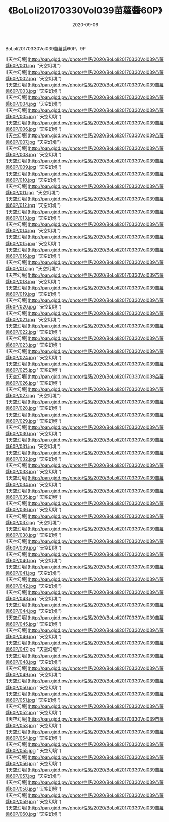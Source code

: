 ﻿---
layout: post
title:  《BoLoli20170330Vol039苗蘿醬60P》
date:   2020-09-06
img: http://pan.gjdd.pw/photo/性感/2020/BoLoli20170330Vol039苗蘿醬60P/000.jpg
categories: [美女, 性感, 泳衣]
---

BoLoli20170330Vol039苗蘿醬60P，9P



![天空幻境](http://pan.gjdd.pw/photo/性感/2020/BoLoli20170330Vol039苗蘿醬60P/001.jpg ''天空幻境'') <br>
![天空幻境](http://pan.gjdd.pw/photo/性感/2020/BoLoli20170330Vol039苗蘿醬60P/002.jpg ''天空幻境'') <br>
![天空幻境](http://pan.gjdd.pw/photo/性感/2020/BoLoli20170330Vol039苗蘿醬60P/003.jpg ''天空幻境'') <br>
![天空幻境](http://pan.gjdd.pw/photo/性感/2020/BoLoli20170330Vol039苗蘿醬60P/004.jpg ''天空幻境'') <br>
![天空幻境](http://pan.gjdd.pw/photo/性感/2020/BoLoli20170330Vol039苗蘿醬60P/005.jpg ''天空幻境'') <br>
![天空幻境](http://pan.gjdd.pw/photo/性感/2020/BoLoli20170330Vol039苗蘿醬60P/006.jpg ''天空幻境'') <br>
![天空幻境](http://pan.gjdd.pw/photo/性感/2020/BoLoli20170330Vol039苗蘿醬60P/007.jpg ''天空幻境'') <br>
![天空幻境](http://pan.gjdd.pw/photo/性感/2020/BoLoli20170330Vol039苗蘿醬60P/008.jpg ''天空幻境'') <br>
![天空幻境](http://pan.gjdd.pw/photo/性感/2020/BoLoli20170330Vol039苗蘿醬60P/009.jpg ''天空幻境'') <br>
![天空幻境](http://pan.gjdd.pw/photo/性感/2020/BoLoli20170330Vol039苗蘿醬60P/010.jpg ''天空幻境'') <br>
![天空幻境](http://pan.gjdd.pw/photo/性感/2020/BoLoli20170330Vol039苗蘿醬60P/011.jpg ''天空幻境'') <br>
![天空幻境](http://pan.gjdd.pw/photo/性感/2020/BoLoli20170330Vol039苗蘿醬60P/012.jpg ''天空幻境'') <br>
![天空幻境](http://pan.gjdd.pw/photo/性感/2020/BoLoli20170330Vol039苗蘿醬60P/013.jpg ''天空幻境'') <br>
![天空幻境](http://pan.gjdd.pw/photo/性感/2020/BoLoli20170330Vol039苗蘿醬60P/014.jpg ''天空幻境'') <br>
![天空幻境](http://pan.gjdd.pw/photo/性感/2020/BoLoli20170330Vol039苗蘿醬60P/015.jpg ''天空幻境'') <br>
![天空幻境](http://pan.gjdd.pw/photo/性感/2020/BoLoli20170330Vol039苗蘿醬60P/016.jpg ''天空幻境'') <br>
![天空幻境](http://pan.gjdd.pw/photo/性感/2020/BoLoli20170330Vol039苗蘿醬60P/017.jpg ''天空幻境'') <br>
![天空幻境](http://pan.gjdd.pw/photo/性感/2020/BoLoli20170330Vol039苗蘿醬60P/018.jpg ''天空幻境'') <br>
![天空幻境](http://pan.gjdd.pw/photo/性感/2020/BoLoli20170330Vol039苗蘿醬60P/019.jpg ''天空幻境'') <br>
![天空幻境](http://pan.gjdd.pw/photo/性感/2020/BoLoli20170330Vol039苗蘿醬60P/020.jpg ''天空幻境'') <br>
![天空幻境](http://pan.gjdd.pw/photo/性感/2020/BoLoli20170330Vol039苗蘿醬60P/021.jpg ''天空幻境'') <br>
![天空幻境](http://pan.gjdd.pw/photo/性感/2020/BoLoli20170330Vol039苗蘿醬60P/022.jpg ''天空幻境'') <br>
![天空幻境](http://pan.gjdd.pw/photo/性感/2020/BoLoli20170330Vol039苗蘿醬60P/023.jpg ''天空幻境'') <br>
![天空幻境](http://pan.gjdd.pw/photo/性感/2020/BoLoli20170330Vol039苗蘿醬60P/024.jpg ''天空幻境'') <br>
![天空幻境](http://pan.gjdd.pw/photo/性感/2020/BoLoli20170330Vol039苗蘿醬60P/025.jpg ''天空幻境'') <br>
![天空幻境](http://pan.gjdd.pw/photo/性感/2020/BoLoli20170330Vol039苗蘿醬60P/026.jpg ''天空幻境'') <br>
![天空幻境](http://pan.gjdd.pw/photo/性感/2020/BoLoli20170330Vol039苗蘿醬60P/027.jpg ''天空幻境'') <br>
![天空幻境](http://pan.gjdd.pw/photo/性感/2020/BoLoli20170330Vol039苗蘿醬60P/028.jpg ''天空幻境'') <br>
![天空幻境](http://pan.gjdd.pw/photo/性感/2020/BoLoli20170330Vol039苗蘿醬60P/029.jpg ''天空幻境'') <br>
![天空幻境](http://pan.gjdd.pw/photo/性感/2020/BoLoli20170330Vol039苗蘿醬60P/030.jpg ''天空幻境'') <br>
![天空幻境](http://pan.gjdd.pw/photo/性感/2020/BoLoli20170330Vol039苗蘿醬60P/031.jpg ''天空幻境'') <br>
![天空幻境](http://pan.gjdd.pw/photo/性感/2020/BoLoli20170330Vol039苗蘿醬60P/032.jpg ''天空幻境'') <br>
![天空幻境](http://pan.gjdd.pw/photo/性感/2020/BoLoli20170330Vol039苗蘿醬60P/033.jpg ''天空幻境'') <br>
![天空幻境](http://pan.gjdd.pw/photo/性感/2020/BoLoli20170330Vol039苗蘿醬60P/034.jpg ''天空幻境'') <br>
![天空幻境](http://pan.gjdd.pw/photo/性感/2020/BoLoli20170330Vol039苗蘿醬60P/035.jpg ''天空幻境'') <br>
![天空幻境](http://pan.gjdd.pw/photo/性感/2020/BoLoli20170330Vol039苗蘿醬60P/036.jpg ''天空幻境'') <br>
![天空幻境](http://pan.gjdd.pw/photo/性感/2020/BoLoli20170330Vol039苗蘿醬60P/037.jpg ''天空幻境'') <br>
![天空幻境](http://pan.gjdd.pw/photo/性感/2020/BoLoli20170330Vol039苗蘿醬60P/038.jpg ''天空幻境'') <br>
![天空幻境](http://pan.gjdd.pw/photo/性感/2020/BoLoli20170330Vol039苗蘿醬60P/039.jpg ''天空幻境'') <br>
![天空幻境](http://pan.gjdd.pw/photo/性感/2020/BoLoli20170330Vol039苗蘿醬60P/040.jpg ''天空幻境'') <br>
![天空幻境](http://pan.gjdd.pw/photo/性感/2020/BoLoli20170330Vol039苗蘿醬60P/041.jpg ''天空幻境'') <br>
![天空幻境](http://pan.gjdd.pw/photo/性感/2020/BoLoli20170330Vol039苗蘿醬60P/042.jpg ''天空幻境'') <br>
![天空幻境](http://pan.gjdd.pw/photo/性感/2020/BoLoli20170330Vol039苗蘿醬60P/043.jpg ''天空幻境'') <br>
![天空幻境](http://pan.gjdd.pw/photo/性感/2020/BoLoli20170330Vol039苗蘿醬60P/044.jpg ''天空幻境'') <br>
![天空幻境](http://pan.gjdd.pw/photo/性感/2020/BoLoli20170330Vol039苗蘿醬60P/045.jpg ''天空幻境'') <br>
![天空幻境](http://pan.gjdd.pw/photo/性感/2020/BoLoli20170330Vol039苗蘿醬60P/046.jpg ''天空幻境'') <br>
![天空幻境](http://pan.gjdd.pw/photo/性感/2020/BoLoli20170330Vol039苗蘿醬60P/047.jpg ''天空幻境'') <br>
![天空幻境](http://pan.gjdd.pw/photo/性感/2020/BoLoli20170330Vol039苗蘿醬60P/048.jpg ''天空幻境'') <br>
![天空幻境](http://pan.gjdd.pw/photo/性感/2020/BoLoli20170330Vol039苗蘿醬60P/049.jpg ''天空幻境'') <br>
![天空幻境](http://pan.gjdd.pw/photo/性感/2020/BoLoli20170330Vol039苗蘿醬60P/050.jpg ''天空幻境'') <br>
![天空幻境](http://pan.gjdd.pw/photo/性感/2020/BoLoli20170330Vol039苗蘿醬60P/051.jpg ''天空幻境'') <br>
![天空幻境](http://pan.gjdd.pw/photo/性感/2020/BoLoli20170330Vol039苗蘿醬60P/052.jpg ''天空幻境'') <br>
![天空幻境](http://pan.gjdd.pw/photo/性感/2020/BoLoli20170330Vol039苗蘿醬60P/053.jpg ''天空幻境'') <br>
![天空幻境](http://pan.gjdd.pw/photo/性感/2020/BoLoli20170330Vol039苗蘿醬60P/054.jpg ''天空幻境'') <br>
![天空幻境](http://pan.gjdd.pw/photo/性感/2020/BoLoli20170330Vol039苗蘿醬60P/055.jpg ''天空幻境'') <br>
![天空幻境](http://pan.gjdd.pw/photo/性感/2020/BoLoli20170330Vol039苗蘿醬60P/056.jpg ''天空幻境'') <br>
![天空幻境](http://pan.gjdd.pw/photo/性感/2020/BoLoli20170330Vol039苗蘿醬60P/057.jpg ''天空幻境'') <br>
![天空幻境](http://pan.gjdd.pw/photo/性感/2020/BoLoli20170330Vol039苗蘿醬60P/058.jpg ''天空幻境'') <br>
![天空幻境](http://pan.gjdd.pw/photo/性感/2020/BoLoli20170330Vol039苗蘿醬60P/059.jpg ''天空幻境'') <br>
![天空幻境](http://pan.gjdd.pw/photo/性感/2020/BoLoli20170330Vol039苗蘿醬60P/060.jpg ''天空幻境'') <br>